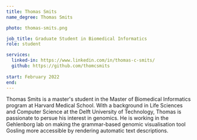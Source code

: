 ```yaml
---
title: Thomas Smits
name_degree: Thomas Smits

photo: thomas-smits.png

job_title: Graduate Student in Biomedical Informatics
role: student

services:
  linked-in: https://www.linkedin.com/in/thomas-c-smits/
  github: https://github.com/thomcsmits
    
start: February 2022
end:
---
```

Thomas Smits is a master's student in the Master of Biomedical Informatics program at Harvard Medical School. With a background in Life Sciences and Computer Science at the Delft University of Technology, Thomas is passionate to persue his interest in genomics. He is working in the Gehlenborg lab on making the grammar-based genomic visualisation tool Gosling more accessible by rendering automatic text descriptions.
